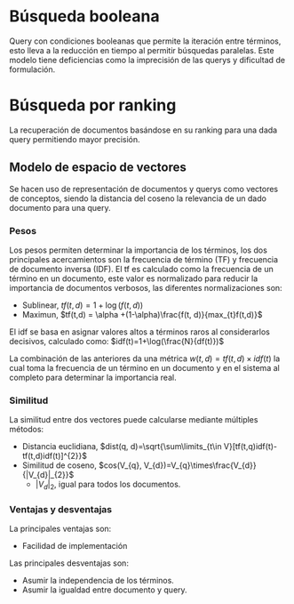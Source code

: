 # Búsqueda booleana
Query con condiciones booleanas que permite la iteración entre términos, esto lleva a la reducción en tiempo al permitir búsquedas paralelas. Este modelo tiene deficiencias como la imprecisión de las querys y dificultad de formulación.
# Búsqueda por ranking
La recuperación de documentos basándose en su ranking para una dada query permitiendo mayor precisión.
## Modelo de espacio de vectores
Se hacen uso de representación de documentos y querys como vectores de conceptos, siendo la distancia del coseno la relevancia de un dado documento para una query. 
### Pesos
Los pesos permiten determinar la importancia de los términos, los dos principales acercamientos son la frecuencia de término (TF) y frecuencia de documento inversa (IDF).
El tf es calculado como la frecuencia de un término en un documento, este valor es normalizado para reducir la importancia de documentos verbosos, las diferentes normalizaciones son:
- Sublinear, $tf(t,d) = 1+\log(f(t,d))$
- Maximun, $tf(t,d) = \alpha +(1-\alpha)\frac{f(t, d)}{max_{t}f(t,d)}$

El idf se basa en asignar valores altos a términos raros al considerarlos decisivos, calculado como:
 $idf(t)=1+\log(\frac{N}{df(t)})$
 
La combinación de las anteriores da una métrica $w(t,d)=tf(t,d)\times idf(t)$ la cual toma la frecuencia de un término en un documento y en el sistema al completo para determinar la importancia real.
### Similitud
La similitud entre dos vectores puede calcularse mediante múltiples métodos:
- Distancia euclidiana, $dist(q, d)=\sqrt{\sum\limits_{t\in V}[tf(t,q)idf(t)-tf(t,d)idf(t)]^{2}}$
- Similitud de coseno, $cos(V_{q}, V_{d})=V_{q}\times\frac{V_{d}}{|V_{d}|_{2}}$
	- $|V_d|_2$, igual para todos los documentos.

### Ventajas y desventajas
La principales ventajas son:
- Facilidad de implementación

Las principales desventajas son:
- Asumir la independencia de los términos.
- Asumir la igualdad entre documento y query.